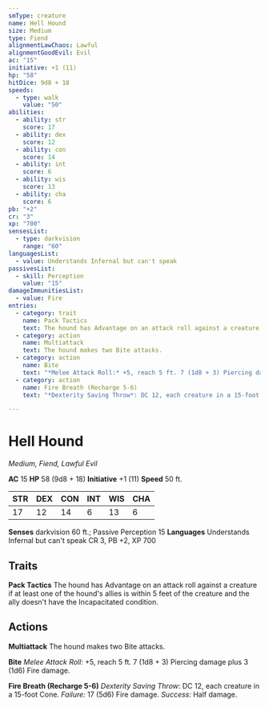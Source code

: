 ```yaml
---
smType: creature
name: Hell Hound
size: Medium
type: Fiend
alignmentLawChaos: Lawful
alignmentGoodEvil: Evil
ac: "15"
initiative: +1 (11)
hp: "58"
hitDice: 9d8 + 18
speeds:
  - type: walk
    value: "50"
abilities:
  - ability: str
    score: 17
  - ability: dex
    score: 12
  - ability: con
    score: 14
  - ability: int
    score: 6
  - ability: wis
    score: 13
  - ability: cha
    score: 6
pb: "+2"
cr: "3"
xp: "700"
sensesList:
  - type: darkvision
    range: "60"
languagesList:
  - value: Understands Infernal but can't speak
passivesList:
  - skill: Perception
    value: "15"
damageImmunitiesList:
  - value: Fire
entries:
  - category: trait
    name: Pack Tactics
    text: The hound has Advantage on an attack roll against a creature if at least one of the hound's allies is within 5 feet of the creature and the ally doesn't have the Incapacitated condition.
  - category: action
    name: Multiattack
    text: The hound makes two Bite attacks.
  - category: action
    name: Bite
    text: "*Melee Attack Roll:* +5, reach 5 ft. 7 (1d8 + 3) Piercing damage plus 3 (1d6) Fire damage."
  - category: action
    name: Fire Breath (Recharge 5-6)
    text: "*Dexterity Saving Throw*: DC 12, each creature in a 15-foot Cone. *Failure:*  17 (5d6) Fire damage. *Success:*  Half damage."

---
```


# Hell Hound
*Medium, Fiend, Lawful Evil*

**AC** 15
**HP** 58 (9d8 + 18)
**Initiative** +1 (11)
**Speed** 50 ft.

| STR | DEX | CON | INT | WIS | CHA |
| --- | --- | --- | --- | --- | --- |
| 17 | 12 | 14 | 6 | 13 | 6 |

**Senses** darkvision 60 ft.; Passive Perception 15
**Languages** Understands Infernal but can't speak
CR 3, PB +2, XP 700

## Traits

**Pack Tactics**
The hound has Advantage on an attack roll against a creature if at least one of the hound's allies is within 5 feet of the creature and the ally doesn't have the Incapacitated condition.

## Actions

**Multiattack**
The hound makes two Bite attacks.

**Bite**
*Melee Attack Roll:* +5, reach 5 ft. 7 (1d8 + 3) Piercing damage plus 3 (1d6) Fire damage.

**Fire Breath (Recharge 5-6)**
*Dexterity Saving Throw*: DC 12, each creature in a 15-foot Cone. *Failure:*  17 (5d6) Fire damage. *Success:*  Half damage.
